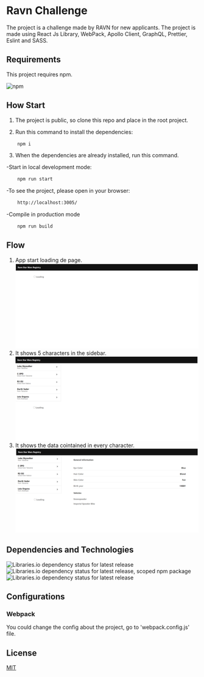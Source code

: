 # Ravn Challenge

The project is a challenge made by RAVN for new applicants. The project is made using React Js Library, WebPack, Apollo Client, GraphQL, Prettier, Eslint and SASS. 

## Requirements

This project requires npm.

![npm](https://img.shields.io/badge/npm-100%25-green)

## How Start

1. The project is public, so clone this repo and place in the root project.

2. Run this command to install the dependencies:

```bash
    npm i
```

3. When the dependencies are already installed, run this command.

-Start in local development mode:
```bash
    npm run start
```

-To see the project, please open in your browser:

```bash
    http://localhost:3005/
```

-Compile in production mode

```bash
    npm run build
```

## Flow
1. App start loading de page.
 ![Alt text](./imagesData/Loading.png)
2. It shows 5 characters in the sidebar.
  ![Alt text](./imagesData/Sidebar5.png)
3. It shows the data cointained in every character.
   ![Alt text](./imagesData/Data.png)


## Dependencies and Technologies
![Libraries.io dependency status for latest release](https://img.shields.io/librariesio/release/npm/react?label=react)
![Libraries.io dependency status for latest release, scoped npm package](https://img.shields.io/librariesio/release/npm/@apollo/client?label=apollo-client)
![Libraries.io dependency status for latest release](https://img.shields.io/librariesio/release/npm/graphql?label=graphql)

## Configurations
### Webpack

  You could change the config about the project, go to 'webpack.config.js' file.

## License
[MIT](https://choosealicense.com/licenses/mit/)
